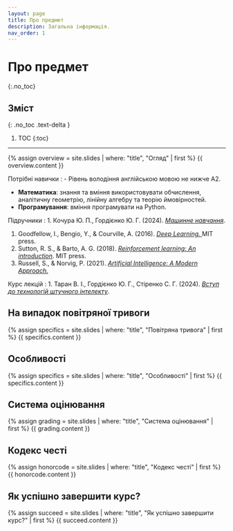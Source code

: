 ```yaml
---
layout: page
title: Про предмет
description: Загальна інформація.
nav_order: 1
---
```


# Про предмет
{:.no_toc}

## Зміст
{: .no_toc .text-delta }

1. TOC
{:toc}

---

{% assign overview = site.slides | where: "title", "Огляд" | first %}
{{ overview.content }}


Потрiбнi навички
: - Рівень володіння англійською мовою не нижче А2.
- **Математика**: знання та вміння використовувати обчислення, аналітичну геометрію, лінійну алгебру та теорію ймовірностей.
- **Програмування**: вміння програмувати на Python.


Підручники
: 1. Кочура Ю. П., Гордієнко Ю. Г. (2024). [*Машинне навчання*](https://drive.google.com/file/d/130ruX0CGGNtX1E39Y622Bu_CThHjb9nc/view?usp=sharing).
1. Goodfellow, I., Bengio, Y., & Courville, A. (2016).  [*Deep Learning.* ](https://www.deeplearningbook.org/) MIT press.
1. Sutton, R. S., & Barto, A. G. (2018). [*Reinforcement learning: An introduction*](http://incompleteideas.net/book/the-book-2nd.html). MIT press.
1. Russell, S., & Norvig, P. (2021). [*Artificial Intelligence: A Modern Approach.*](https://www.amazon.com/Artificial-Intelligence-A-Modern-Approach/dp/0134610997#customerReviews)

Курс лекцій
: 1. Таран В. І., Гордієнко Ю. Г., Стіренко С. Г. (2024). [*Вступ до технологій штучного інтелекту*](https://ela.kpi.ua/bitstreams/034ae945-e7a1-4827-86c1-e89ec447a011/download).


## На випадок повітряної тривоги
{% assign specifics = site.slides | where: "title", "Повітряна тривога" | first %}
{{ specifics.content }}

## Особливостi
{% assign specifics = site.slides | where: "title", "Особливостi" | first %}
{{ specifics.content }}

## Система оцiнювання
{% assign grading = site.slides | where: "title", "Система оцiнювання" | first %}
{{ grading.content }}


## Кодекс честi
{% assign honorcode = site.slides | where: "title", "Кодекс честi" | first %}
{{ honorcode.content }}


## Як успішно завершити курс?
{% assign succeed = site.slides | where: "title", "Як успішно завершити курс?" | first %}
{{ succeed.content }}